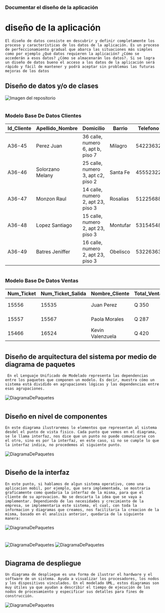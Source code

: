 ### Documentar el diseño de la aplicación  

# diseño de la aplicación
~~~
El diseño de datos consiste en descubrir y definir completamente los proceso y características de los datos de la aplicación. Es un proceso de perfeccionamiento gradual que abarca las situaciones más simples como por ejemplo ¿Qué datos requieren la aplicación? ¿Cómo se accederán a esos datos? ¿Cómo se almacenarán los datos?. Si se logra un diseño de datos bueno el acceso a los datos de la aplicación será rápido y fácil de mantener y podrá aceptar sin problemas las futuras mejoras de los datos
~~~
## Diseño de datos y/o de clases
![Imagen del repositorio](DiagClases.jpg)
#

### Modelo Base De Datos Clientes
|   Id_Cliente	|   Apellido_Nombre |   Domicilio   |   Barrio	|   Telefono    |
|---------|---------------|-----------|---------------|----------|
|A36-45	|Perez Juan	|36 calle, numero 6, apt b, piso 7	|Milagro	|54223632|
|A36-46	|Solorzano Melany	|25 calle, numero 3, apt c2, piso 2	|Santa Fe	|45552322|
|A36-47	|Monzon Raul	|14 calle, numero 2, apt 23, piso 3	|Rosalias	|51225688|
|A36-48	|Lopez Santiago|	15 calle, numero 2, apt 23, piso 3|	Montufar	|53154548|
|A36-49|	Batres Jeniffer	|16 calle, numero 2, apt 23, piso 3	|Obelisco	|53226363|

#
### Modelo Base De Datos Ventas
|   Num_Ticket	|   Num_Ticket_Salida |Nombre_Cliente   |   Total_Venta	| Fecha |
|-|-|-|-|-|
|15556|15535|Juan Perez | Q 350 | Marzo 15 |
15557|15567|Paola Morales | Q 287 | Marzo 16 |
|15466|16524|Kevin Valenzuela | Q 420 |Marzo 17 |

#
## Diseño de arquitectura del sistema por medio de diagrama de paquetes
~~~
 En el Lenguaje Unificado de Modelado representa las dependencias entre los paquetes que componen un modelo. Es decir, muestra cómo un sistema está dividido en agrupaciones lógicas y las dependencias entre esas agrupaciones.
 ~~~
![DiagramaDePaquetes](DPaquetes.jpg)

#
## Diseño en nivel de componentes
~~~
En este diagrama ilustraremos lo elementos que representan al sistema desdel el punto de vista fisico. Cada punto que vemos en el diagrama, se le llama interfaz, nos dice que un punto no puede comunicarse con el otro, sino es por la interfaz, en este caso, si no se cumple lo que la interfaz indica, no procedemos al siguiente punto.
~~~
![DiagramaDePaquetes](DigComponentes.png)
#
## Diseño de la interfaz
~~~
En este punto, si hablamos de algun sistema operativo, como una aplicacion mobil, por ejemplo, que sera implementada, se mostraria graficamente como quedaria la interfaz de la misma, para que el cliente de su aprovacion. No se descarta la idea que se vaya a implementar. Dependiendo de las necesidades y crecimiento de la empresa, se implementaria este sistema, el cual, con toda la informacion y diagramas que creamos, nos facilitaria la creacion de la misma, basado en el analisis anterior, quedaria de la siguiente manera:
~~~
![DiagramaDePaquetes](app1.jfif)
#
![DiagramaDePaquetes](app2.jfif)
![DiagramaDePaquetes](app3.jfif)
#
## Diagrama de despliegue
~~~
Un diagrama de despliegue es una forma de ilustrar el hardware y el software de un sistema. Ayuda a visualizar los procesadores, los nodos y los dispositivos vinculados. En el modelado UML, estos diagramas son muy útiles ya que ayudan a describir el tiempo de ejecución de los nodos de procesamiento y especificar sus detalles para fines de construcción.
~~~
![DiagramaDePaquetes](DiagDespliegue.png)
#

